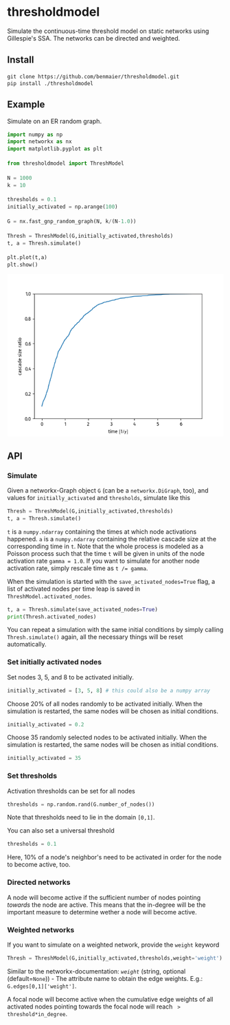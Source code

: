 # thresholdmodel

Simulate the continuous-time threshold model on static networks using Gillespie's SSA. The networks can be directed and weighted.

## Install

    git clone https://github.com/benmaier/thresholdmodel.git
    pip install ./thresholdmodel

## Example

Simulate on an ER random graph.

```python
import numpy as np
import networkx as nx
import matplotlib.pyplot as plt

from thresholdmodel import ThreshModel

N = 1000
k = 10

thresholds = 0.1
initially_activated = np.arange(100)

G = nx.fast_gnp_random_graph(N, k/(N-1.0))

Thresh = ThreshModel(G,initially_activated,thresholds)
t, a = Thresh.simulate()

plt.plot(t,a)
plt.show()
```

![trajectory](https://github.com/benmaier/thresholdmodel/raw/master/sandbox/cascade_trajectory.png)

## API

### Simulate

Given a networkx-Graph object `G` (can be a `networkx.DiGraph`, too), and values for `initially_activated` and `thresholds`, simulate like this

```python
Thresh = ThreshModel(G,initially_activated,thresholds)
t, a = Thresh.simulate()
```

`t` is a `numpy.ndarray` containing the times at which node activations happened. 
`a` is a `numpy.ndarray` containing the relative cascade size at the corresponding time in `t`. 
Note that the whole process is modeled as a Poisson process such that the time `t` will 
be given in units of the node activation rate `gamma = 1.0`.
If you want to simulate for another node activation rate, 
simply rescale time as `t /= gamma`.

When the simulation is started with the `save_activated_nodes=True` flag,
a list of activated nodes per time leap is saved in `ThreshModel.activated_nodes`.

```python
t, a = Thresh.simulate(save_activated_nodes=True)
print(Thresh.activated_nodes)
```

You can repeat a simulation with the same initial conditions by simply calling `Thresh.simulate()` again, all the necessary things will be reset automatically.

### Set initially activated nodes

Set nodes 3, 5, and 8 to be activated initially.

```python
initially_activated = [3, 5, 8] # this could also be a numpy array
```

Choose 20% of all nodes randomly to be activated initially.
When the simulation is restarted, the same nodes will be chosen
as initial conditions.

```python
initially_activated = 0.2
```

Choose 35 randomly selected nodes to be activated initially.
When the simulation is restarted, the same nodes will be chosen
as initial conditions.

```python
initially_activated = 35
```

### Set thresholds

Activation thresholds can be set for all nodes

```python
thresholds = np.random.rand(G.number_of_nodes()) 
```

Note that thresholds need to lie in the domain `[0,1]`.

You can also set a universal threshold

```python
thresholds = 0.1
```

Here, 10% of a node's neighbor's need to be activated in order for the node to become active, too.

### Directed networks

A node will become active if the sufficient number of nodes pointing *towards* the node are active. This means that the in-degree will be the important measure to determine wether a node will become active.

### Weighted networks

If you want to simulate on a weighted network, provide the `weight` keyword

```python
Thresh = ThreshModel(G,initially_activated,thresholds,weight='weight')
```

Similar to the networkx-documentation: *`weight`* (string, optional (default=`None`)) - The attribute name to obtain the edge weights. E.g.: `G.edges[0,1]['weight']`.

A focal node will become active when the cumulative edge weights of all activated nodes pointing towards the focal node will reach ` > threshold*in_degree`.
